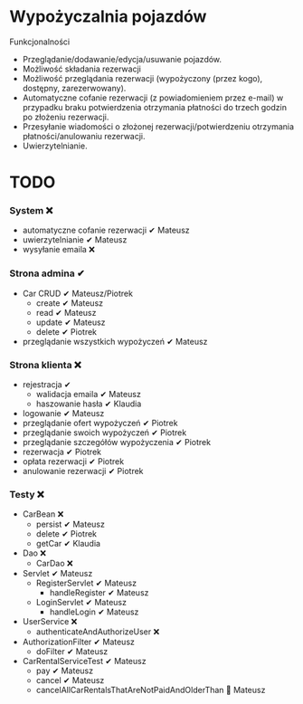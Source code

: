# Wypożyczalnia pojazdów

Funkcjonalności

- Przeglądanie/dodawanie/edycja/usuwanie pojazdów.
- Możliwość składania rezerwacji
- Możliwość przeglądania rezerwacji (wypożyczony (przez kogo), dostępny, zarezerwowany).
- Automatyczne cofanie rezerwacji (z powiadomieniem przez e-mail) w przypadku braku potwierdzenia otrzymania płatności
  do trzech godzin po złożeniu rezerwacji.
- Przesyłanie wiadomości o złożonej rezerwacji/potwierdzeniu otrzymania płatności/anulowaniu rezerwacji.
- Uwierzytelnianie.

# TODO

### System ❌

- automatyczne cofanie rezerwacji ✔ Mateusz
- uwierzytelnianie ✔ Mateusz
- wysyłanie emaila ❌

### Strona admina ✔

- Car CRUD ✔ Mateusz/Piotrek
    - create ✔ Mateusz
    - read ✔ Mateusz
    - update ✔ Mateusz
    - delete ✔ Piotrek
- przeglądanie wszystkich wypożyczeń ✔ Mateusz

### Strona klienta ❌

- rejestracja ✔
    - walidacja emaila ✔ Mateusz
    - haszowanie hasła ✔ Klaudia
- logowanie ✔ Mateusz
- przeglądanie ofert wypożyczeń ✔ Piotrek
- przeglądanie swoich wypożyczeń ✔ Piotrek
- przeglądanie szczegółów wypożyczenia ✔ Piotrek
- rezerwacja ✔ Piotrek
- opłata rezerwacji ✔ Piotrek
- anulowanie rezerwacji ✔ Piotrek

### Testy ❌

- CarBean ❌
    - persist ✔ Mateusz
    - delete ✔ Piotrek
    - getCar ✔ Klaudia
- Dao ❌
    - CarDao ❌
- Servlet ✔ Mateusz
    - RegisterServlet ✔ Mateusz
        - handleRegister ✔ Mateusz
    - LoginServlet ✔ Mateusz
        - handleLogin ✔ Mateusz
- UserService ❌
    - authenticateAndAuthorizeUser ❌
- AuthorizationFilter ✔ Mateusz
    - doFilter ✔ Mateusz
- CarRentalServiceTest ✔ Mateusz
    - pay ✔ Mateusz
    - cancel ✔ Mateusz
    - cancelAllCarRentalsThatAreNotPaidAndOlderThan 🚧 Mateusz